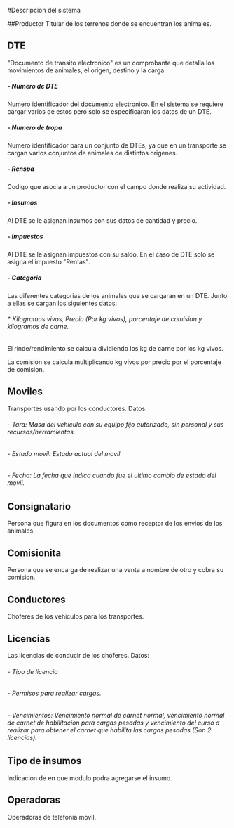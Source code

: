#Descripcion del sistema

##Productor
Titular de los terrenos donde se encuentran los animales.

## DTE
"Documento de transito electronico" es un comprobante que detalla los movimientos de animales, el origen, destino y la carga.

##### - Numero de DTE
Numero identificador del documento electronico. En el sistema se requiere cargar varios de estos pero solo se especificaran los datos de un DTE.

##### - Numero de tropa
Numero identificador para un conjunto de DTEs, ya que en un transporte se cargan varios conjuntos de animales de distintos origenes. 

##### - Renspa
Codigo que asocia a un productor con el campo donde realiza su actividad.

##### - Insumos
Al DTE se le asignan insumos con sus datos de cantidad y precio.

##### - Impuestos
Al DTE se le asignan impuestos con su saldo. En el caso de DTE solo se asigna el impuesto "Rentas". 

##### - Categoria
Las diferentes categorias de los animales que se cargaran en un DTE. Junto a ellas se cargan los siguientes datos:

###### * Kilogramos vivos, Precio (Por kg vivos), porcentaje de comision y kilogramos de carne.

El rinde/rendimiento se calcula dividiendo los kg de carne por los kg vivos.

La comision se calcula multiplicando kg vivos por precio por el porcentaje de comision.

## Moviles
Transportes usando por los conductores. Datos:

###### - Tara: Masa del vehículo con su equipo fijo autorizado, sin personal y sus recursos/herramientas.
###### - Estado movil: Estado actual del movil
###### - Fecha: La fecha que indica cuando fue el ultimo cambio de estado del movil.

## Consignatario
Persona que figura en los documentos como receptor de los envios de los animales.

## Comisionita
Persona que se encarga de realizar una venta a nombre de otro y cobra su comision.

## Conductores
Choferes de los vehiculos para los transportes.

## Licencias
Las licencias de conducir de los choferes. Datos:

###### - Tipo de licencia
###### - Permisos para realizar cargas.
###### - Vencimientos: Vencimiento normal de carnet normal, vencimiento normal de carnet de habilitacion para cargas pesadas y vencimiento del curso a realizar para obtener el carnet que habilita las cargas pesadas (Son 2 licencias).

## Tipo de insumos
Indicacion de en que modulo podra agregarse el insumo.

## Operadoras
Operadoras de telefonia movil.